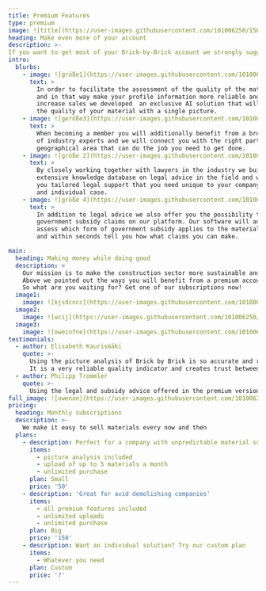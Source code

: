 ```yaml
---
title: Premium Features
type: premium
image: ![title](https://user-images.githubusercontent.com/101006250/156913970-26c56e6f-60c6-4a58-8b1d-066646bee660.jpg) 
heading: Make even more of your account
description: >-
If you want to get most of your Brick-by-Brick account we strongly suggest getting our premium features which will offer some very valuable additional features and make it even easier and more precise to upload the information about the materials you would like to sell. 
intro:
  blurbs:
    - image: ![größe1](https://user-images.githubusercontent.com/101006250/156901435-36e065cb-6273-4043-ba6b-6d21df92dc58.jpg)
      text: >
        In order to facilitate the assessment of the quality of the material 
        and in that way make your profile information more reliable and thereby 
        increase sales we developed  an exclusive AI solution that will analyse 
        the quality of your material with a single picture. 
    - image: ![geröße3](https://user-images.githubusercontent.com/101006250/156901509-61b7ae50-d998-43ce-adf4-47db8a46e57c.jpg)
      text: >
        When becoming a member you will additionally benefit from a broad network 
        of industry experts and we will connect you with the right partner in your 
        geographical area that can do the job you need to get done. 
    - image: ![größe 2](https://user-images.githubusercontent.com/101006250/156901560-6f1f77a4-ecd7-4e31-b38a-ef383503d42e.jpg)
      text: >
        By closely working together with lawyers in the industry we built an 
        extensive knowledge database on legal advice in the field and will offer 
        you tailored legal support that you need unique to your company, materials
        and individual case. 
    - image: ![größe 4](https://user-images.githubusercontent.com/101006250/156901625-36caf135-a8fe-4c95-bda2-69a00e3cfbf3.jpg)
      text: >
        In addition to legal advice we also offer you the possibility to manage your 
        government subsidy claims on our platform. Our software will automatically 
        assess which form of government subsidy applies to the materials you uploaded
        and within seconds tell you how what claims you can make. 

main:
  heading: Making money while doing good 
  description: >
    Our mission is to make the construction sector more sustainable and circular. 
    Above we pointed out the ways you will benefit from a premium accout at Brick by Brick. 
    So what are you waiting for? Get one of our subscriptions now! 
  image1:
    image: ![kjsdcncc](https://user-images.githubusercontent.com/101006250/156901982-9246b9e8-544a-408a-8db6-8b9bc4253a59.jpg)
  image2:
    image: ![wcij](https://user-images.githubusercontent.com/101006250/156901991-4aab9fbb-054f-4549-8f48-d1a05b0293da.jpg)
  image3:
    image: ![oweinfne](https://user-images.githubusercontent.com/101006250/156902006-5ded9d72-b58b-4836-bc2b-c7e2b9675b63.jpg)
testimonials:
  - author: Elisabeth Kaurismäki
    quote: >-
      Using the picture analysis of Brick by Brick is so accurate and really makes a difference when seelling materials. 
      It is a very reliable quality indicator and creates trust between our customers and my company. 
  - author: Philipp Trommler
    quote: >-
      Using the legal and subsidy advice offered in the premium version of Brick by Brick saves me so much time... AND money! 
full_image: ![owenon](https://user-images.githubusercontent.com/101006250/156902059-851a0592-c94f-4544-99ff-7e69b2aede7f.jpg)
pricing:
  heading: Monthly subscriptions
  description: >-
    We make it easy to sell materials every now and then
  plans:
    - description: Perfect for a company with unpredictable material supply. 
      items:
        - picture analysis included 
        - upload of up to 5 materials a month
        - unlimited purchase 
      plan: Small
      price: '50'
    - description: 'Great for avid demolishing companies'
      items:
        - all premium features included 
        - unlimited uploads 
        - unlimited purchase 
      plan: Big
      price: '150'
    - description: Want an individual solution? Try our custom plan
      items:
        - Whatever you need
      plan: Custom
      price: '?'
---
```



